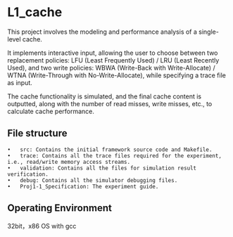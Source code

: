 # L1_cache
This project involves the modeling and performance analysis of a single-level cache.

It implements interactive input, allowing the user to choose between two replacement policies: LFU (Least Frequently Used) / LRU (Least Recently Used), and two write policies: WBWA (Write-Back with Write-Allocate) / WTNA (Write-Through with No-Write-Allocate), while specifying a trace file as input.

The cache functionality is simulated, and the final cache content is outputted, along with the number of read misses, write misses, etc., to calculate cache performance.

## File structure
	•	src: Contains the initial framework source code and Makefile.
	•	trace: Contains all the trace files required for the experiment, i.e., read/write memory access streams.
	•	validation: Contains all the files for simulation result verification.
	•	debug: Contains all the simulator debugging files.
	•	Proj1-1_Specification: The experiment guide.

## Operating Environment
32bit，x86 OS with gcc
